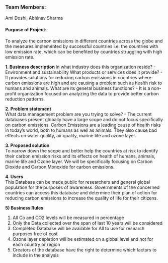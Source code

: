 		

### Team Members:
Ami Doshi, Abhinav Sharma

#### Purpose of Project: 
To analyze the carbon emissions in different countries across the globe and the measures implemented by successful countries i.e. the countries with low emission rate, which can be benefited by countries struggling with high emission rate.

<b>1. Business description </b>
In what industry does this organization reside? - Environment and sustainability
What products or services does it provide? - It provides solutions for reducing carbon emissions in countries where carbon emissions are high and are causing a problem such as health risk to humans and animals.
What are its general business functions? - It is a non-profit organization focused on analyzing the data to provide better carbon reduction patterns.

 
<b>2. Problem statement </b> <br>
What data management problem are you trying to solve? - The current databases present globally have a large scope and do not focus specifically on carbon emissions.
Carbon Emissions are a leading cause of health risks in today’s world, both to humans as well as animals. They also cause bad effects on water quality, air quality, marine life and ozone layer.

 
<b>3. Proposed solution </b> <br>
To narrow down the scope and better help the countries at risk to identify their carbon emission risks and its effects on health of humans, animals, marine life and Ozone layer. We will be specifically focusing on Carbon Dioxide and Carbon Monoxide for carbon emissions.
 
<b>4. Users</b> <br>
This Database can be made public for researchers and general global population for the purposes of awareness. Governments of the concerned countries can access this database and determine their plan of action for reducing carbon emissions to increase the quality of life for their citizens.

<b>5) Business Rules: </b> <br>
1.	All Co and CO2 levels will be measured in percentage
2.	Only the Data collected over the span of last 10 years will be considered
3.	Completed Database will be available for All to use for research purposes free of cost
4.	Ozone layer depletion will be estimated on a global level and not for each country or region
5.	Creators of the database have the right to determine which factors to include in the analysis


